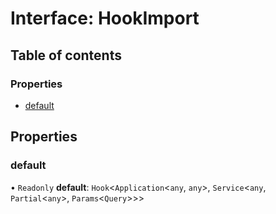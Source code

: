 # Interface: HookImport

## Table of contents

### Properties

- [default](HookImport.md#default)

## Properties

### default

• `Readonly` **default**: `Hook`<`Application`<`any`, `any`\>, `Service`<`any`, `Partial`<`any`\>, `Params`<`Query`\>\>\>

